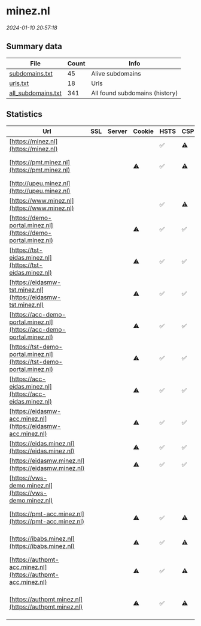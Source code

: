 # minez.nl
*2024-01-10 20:57:18*
## Summary data
| File       | Count | Info |
|------------|-------|------|
|[subdomains.txt](/data/minez.nl/subdomains.txt)|45|Alive subdomains|
|[urls.txt](/data/minez.nl/urls.txt)|18|Urls|
|[all_subdomains.txt](/data/minez.nl/all_subdomains.txt)|341|All found subdomains (history)|
## Statistics
| Url | SSL | Server | Cookie | HSTS | CSP | XFO | XXP | RP | Tech |Title |
|------------|-------|------|------|------|------|------|------|------|------|------|
|[https://minez.nl](https://minez.nl)| || |:white_check_mark: |:warning: |:white_check_mark: |:white_check_mark: |:white_check_mark: |||
|[https://pmt.minez.nl](https://pmt.minez.nl)| ||:warning: |:white_check_mark: |:warning: |:white_check_mark: |:white_check_mark: |:white_check_mark: |HSTS Microsoft A...||
|[http://upeu.minez.nl](http://upeu.minez.nl)| || | | | | |:white_check_mark: |||
|[https://www.minez.nl](https://www.minez.nl)| || |:white_check_mark: |:warning: |:white_check_mark: |:white_check_mark: |:white_check_mark: |||
|[https://demo-portal.minez.nl](https://demo-portal.minez.nl)| ||:warning: |:white_check_mark: |:white_check_mark: |:white_check_mark: |:white_check_mark: |HSTS||
|[https://tst-eidas.minez.nl](https://tst-eidas.minez.nl)| ||:warning: |:white_check_mark: |:white_check_mark: |:white_check_mark: |:white_check_mark: |HSTS|Index.html|
|[https://eidasmw-tst.minez.nl](https://eidasmw-tst.minez.nl)| ||:warning: |:white_check_mark: |:white_check_mark: |:white_check_mark: |:white_check_mark: |HSTS|Index.html|
|[https://acc-demo-portal.minez.nl](https://acc-demo-portal.minez.nl)| ||:warning: |:white_check_mark: |:white_check_mark: |:white_check_mark: |:white_check_mark: |HSTS||
|[https://tst-demo-portal.minez.nl](https://tst-demo-portal.minez.nl)| ||:warning: |:white_check_mark: |:white_check_mark: |:white_check_mark: |:white_check_mark: |HSTS|Index.html|
|[https://acc-eidas.minez.nl](https://acc-eidas.minez.nl)| ||:warning: |:white_check_mark: |:white_check_mark: |:white_check_mark: |:white_check_mark: |HSTS||
|[https://eidasmw-acc.minez.nl](https://eidasmw-acc.minez.nl)| ||:warning: |:white_check_mark: |:white_check_mark: |:white_check_mark: |:white_check_mark: |HSTS||
|[https://eidas.minez.nl](https://eidas.minez.nl)| ||:warning: |:white_check_mark: |:white_check_mark: |:white_check_mark: |:white_check_mark: |HSTS||
|[https://eidasmw.minez.nl](https://eidasmw.minez.nl)| ||:warning: |:white_check_mark: |:white_check_mark: |:white_check_mark: |:white_check_mark: |HSTS||
|[https://vws-demo.minez.nl](https://vws-demo.minez.nl)| || | | | | |:white_check_mark: |||
|[https://pmt-acc.minez.nl](https://pmt-acc.minez.nl)| ||:warning: |:white_check_mark: |:warning: |:white_check_mark: |:white_check_mark: |:white_check_mark: |HSTS Microsoft A...||
|[https://ibabs.minez.nl](https://ibabs.minez.nl)| ||:warning: |:white_check_mark: |:warning: |:white_check_mark: |:white_check_mark: |:white_check_mark: |HSTS Microsoft A...||
|[https://authpmt-acc.minez.nl](https://authpmt-acc.minez.nl)| ||:warning: |:white_check_mark: |:warning: |:white_check_mark: |:white_check_mark: |:white_check_mark: |HSTS|iBabs - Meet in...|
|[https://authpmt.minez.nl](https://authpmt.minez.nl)| ||:warning: |:white_check_mark: |:warning: |:white_check_mark: |:white_check_mark: |:white_check_mark: |HSTS|iBabs - Meet in...|